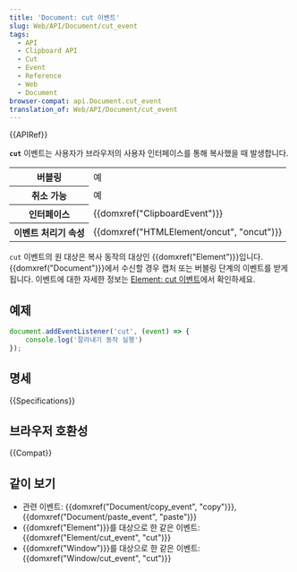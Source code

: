 ```yaml
---
title: 'Document: cut 이벤트'
slug: Web/API/Document/cut_event
tags:
  - API
  - Clipboard API
  - Cut
  - Event
  - Reference
  - Web
  - Document
browser-compat: api.Document.cut_event
translation_of: Web/API/Document/cut_event
---
```

{{APIRef}}

**`cut`** 이벤트는 사용자가 브라우저의 사용자 인터페이스를 통해 복사했을 때 발생합니다.

<table class="properties">
  <tbody>
    <tr>
      <th scope="row">버블링</th>
      <td>예</td>
    </tr>
    <tr>
      <th scope="row">취소 가능</th>
      <td>예</td>
    </tr>
    <tr>
      <th scope="row">인터페이스</th>
      <td>{{domxref("ClipboardEvent")}}</td>
    </tr>
    <tr>
      <th scope="row">이벤트 처리기 속성</th>
      <td>{{domxref("HTMLElement/oncut", "oncut")}}</td>
    </tr>
  </tbody>
</table>

`cut` 이벤트의 원 대상은 복사 동작의 대상인 {{domxref("Element")}}입니다. {{domxref("Document")}}에서 수신할 경우 캡처 또는 버블링 단계의 이벤트를 받게 됩니다. 이벤트에 대한 자세한 정보는 [Element: cut 이벤트](/ko/docs/Web/API/Element/cut_event)에서 확인하세요.

## 예제

```js
document.addEventListener('cut', (event) => {
    console.log('잘라내기 동작 실행')
});
```

## 명세

{{Specifications}}

## 브라우저 호환성

{{Compat}}

## 같이 보기

- 관련 이벤트: {{domxref("Document/copy_event", "copy")}}, {{domxref("Document/paste_event", "paste")}}
- {{domxref("Element")}}를 대상으로 한 같은 이벤트: {{domxref("Element/cut_event", "cut")}}
- {{domxref("Window")}}를 대상으로 한 같은 이벤트: {{domxref("Window/cut_event", "cut")}}
